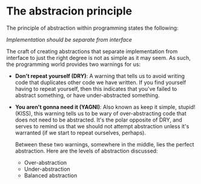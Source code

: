 # The abstracion principle

The principle of abstraction within programming states the following:

_Implementation should be separate from interface_

The craft of creating abstractions that separate implementation from
interface to just the right degree is not as simple as it may seem. As such, the programming world provides two warnings for us:

- **Don't repeat yourself (DRY)**: A warning that tells us to avoid writing code that
  duplicates other code we have written. If you find yourself having to repeat
  yourself, then this indicates that you've failed to abstract something, or have
  under-abstracted something.
- **You aren't gonna need it (YAGNI)**: Also known as keep it simple,
  stupid! (KISS), this warning tells us to be wary of over-abstracting code that
  does not need to be abstracted. It's the polar opposite of DRY, and serves to
  remind us that we should not attempt abstraction unless it's warranted (if we
  start to repeat ourselves, perhaps).

  Between these two warnings, somewhere in the middle, lies the perfect abstraction. Here are the levels of abstraction discussed:

  - Over-abstraction
  - Under-abstraction
  - Balanced abstraction
